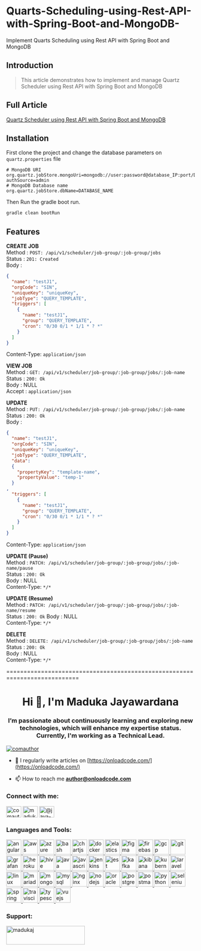 # Quarts-Scheduling-using-Rest-API-with-Spring-Boot-and-MongoDB-
Implement Quarts Scheduling using Rest API with Spring Boot and MongoDB 


## Introduction

> This article demonstrates how to implement and manage Quartz Scheduler using Rest API with Spring Boot and MongoDB


## Full Article
[Quartz Scheduler using Rest API with Spring Boot and MongoDB](https://onloadcode.com/quartz-scheduler-using-rest-api-with-spring-boot-and-mongodb/)


## Installation

First clone the project and change the database parameters on `quartz.properties` file

```properties
# MongoDB URI
org.quartz.jobStore.mongoUri=mongodb://user:password@database_IP:port/DATABASE_NAME?authSource=admin
# MongoDB Database name
org.quartz.jobStore.dbName=DATABASE_NAME
```
Then Run the gradle boot run.
```groovy
gradle clean bootRun
```

## Features
**CREATE JOB**  
Method      : `POST: /api/v1/scheduler/job-group/:job-group/jobs`  
Status      : `201: Created`  
Body        :
```json
{
  "name": "testJ1",
  "orgCode": "SIN",
  "uniqueKey": "uniqueKey",
  "jobType": "QUERY_TEMPLATE",
  "triggers": [
    {
      "name": "testJ1",
      "group": "QUERY_TEMPLATE",
      "cron": "0/30 0/1 * 1/1 * ? *"
    }
  ]
}
```
Content-Type: `application/json`

**VIEW JOB**  
Method      : `GET: /api/v1/scheduler/job-group/:job-group/jobs/:job-name`  
Status      : `200: Ok`  
Body        : NULL  
Accept      : `application/json`

**UPDATE**  
Method      : `PUT: /api/v1/scheduler/job-group/:job-group/jobs/:job-name`  
Status      : `200: Ok`   
Body        :
```json
{
  "name": "testJ1",
  "orgCode": "SIN",
  "uniqueKey": "uniqueKey",
  "jobType": "QUERY_TEMPLATE",
  "data":
  {
    "propertyKey": "template-name",
    "propertyValue": "temp-1"
  }
,
  "triggers": [
    {
      "name": "testJ1",
      "group": "QUERY_TEMPLATE",
      "cron": "0/30 0/1 * 1/1 * ? *"
    }
  ]
}
```
Content-Type: `application/json`

**UPDATE (Pause)**  
Method      : `PATCH: /api/v1/scheduler/job-group/:job-group/jobs/:job-name/pause`  
Status      : `200: Ok`   
Body        : NULL  
Content-Type: `*/*`

**UPDATE (Resume)**  
Method      : `PATCH: /api/v1/scheduler/job-group/:job-group/jobs/:job-name/resume`  
Status      : `200: Ok`
Body        : NULL  
Content-Type: `*/*`

**DELETE**  
Method      : `DELETE: /api/v1/scheduler/job-group/:job-group/jobs/:job-name`  
Status      : `200: Ok`  
Body        : NULL  
Content-Type: `*/*`

===========================================================================
<h1 align="center">Hi 👋, I'm Maduka Jayawardana</h1>
<h3 align="center">I’m passionate about continuously learning and exploring new technologies, which will enhance my expertise status. Currently, I'm working as a Technical Lead.</h3>

<p align="left"> <a href="https://twitter.com/comauthor" target="blank"><img src="https://img.shields.io/twitter/follow/comauthor?logo=twitter&style=for-the-badge" alt="comauthor" /></a> </p>

- 📝 I regularly write articles on [https://onloadcode.com/](https://onloadcode.com/)

- 📫 How to reach me **author@onloadcode.com**

<h3 align="left">Connect with me:</h3>
<p align="left">
<a href="https://twitter.com/comauthor" target="blank"><img align="center" src="https://cdn.jsdelivr.net/npm/simple-icons@3.0.1/icons/twitter.svg" alt="comauthor" height="30" width="40" /></a>
<a href="https://linkedin.com/in/madukaj" target="blank"><img align="center" src="https://cdn.jsdelivr.net/npm/simple-icons@3.0.1/icons/linkedin.svg" alt="madukaj" height="30" width="40" /></a>
<a href="https://medium.com/@jaya-maduka" target="blank"><img align="center" src="https://cdn.jsdelivr.net/npm/simple-icons@3.0.1/icons/medium.svg" alt="@jaya-maduka" height="30" width="40" /></a>
</p>

<h3 align="left">Languages and Tools:</h3>
<p align="left"> <a href="https://angular.io" target="_blank"> <img src="https://devicons.github.io/devicon/devicon.git/icons/angularjs/angularjs-original.svg" alt="angularjs" width="40" height="40"/> </a> <a href="https://aws.amazon.com" target="_blank"> <img src="https://devicons.github.io/devicon/devicon.git/icons/amazonwebservices/amazonwebservices-original-wordmark.svg" alt="aws" width="40" height="40"/> </a> <a href="https://azure.microsoft.com/en-in/" target="_blank"> <img src="https://www.vectorlogo.zone/logos/microsoft_azure/microsoft_azure-icon.svg" alt="azure" width="40" height="40"/> </a> <a href="https://www.gnu.org/software/bash/" target="_blank"> <img src="https://www.vectorlogo.zone/logos/gnu_bash/gnu_bash-icon.svg" alt="bash" width="40" height="40"/> </a> <a href="https://www.chartjs.org" target="_blank"> <img src="https://www.chartjs.org/media/logo-title.svg" alt="chartjs" width="40" height="40"/> </a> <a href="https://www.docker.com/" target="_blank"> <img src="https://devicons.github.io/devicon/devicon.git/icons/docker/docker-original-wordmark.svg" alt="docker" width="40" height="40"/> </a> <a href="https://www.elastic.co" target="_blank"> <img src="https://www.vectorlogo.zone/logos/elastic/elastic-icon.svg" alt="elasticsearch" width="40" height="40"/> </a> <a href="https://www.figma.com/" target="_blank"> <img src="https://www.vectorlogo.zone/logos/figma/figma-icon.svg" alt="figma" width="40" height="40"/> </a> <a href="https://firebase.google.com/" target="_blank"> <img src="https://www.vectorlogo.zone/logos/firebase/firebase-icon.svg" alt="firebase" width="40" height="40"/> </a> <a href="https://cloud.google.com" target="_blank"> <img src="https://www.vectorlogo.zone/logos/google_cloud/google_cloud-icon.svg" alt="gcp" width="40" height="40"/> </a> <a href="https://git-scm.com/" target="_blank"> <img src="https://www.vectorlogo.zone/logos/git-scm/git-scm-icon.svg" alt="git" width="40" height="40"/> </a> <a href="https://grafana.com" target="_blank"> <img src="https://www.vectorlogo.zone/logos/grafana/grafana-icon.svg" alt="grafana" width="40" height="40"/> </a> <a href="https://heroku.com" target="_blank"> <img src="https://www.vectorlogo.zone/logos/heroku/heroku-icon.svg" alt="heroku" width="40" height="40"/> </a> <a href="https://hive.apache.org/" target="_blank"> <img src="https://www.vectorlogo.zone/logos/apache_hive/apache_hive-icon.svg" alt="hive" width="40" height="40"/> </a> <a href="https://www.java.com" target="_blank"> <img src="https://devicons.github.io/devicon/devicon.git/icons/java/java-original-wordmark.svg" alt="java" width="40" height="40"/> </a> <a href="https://developer.mozilla.org/en-US/docs/Web/JavaScript" target="_blank"> <img src="https://devicons.github.io/devicon/devicon.git/icons/javascript/javascript-original.svg" alt="javascript" width="40" height="40"/> </a> <a href="https://www.jenkins.io" target="_blank"> <img src="https://www.vectorlogo.zone/logos/jenkins/jenkins-icon.svg" alt="jenkins" width="40" height="40"/> </a> <a href="https://jestjs.io" target="_blank"> <img src="https://www.vectorlogo.zone/logos/jestjsio/jestjsio-icon.svg" alt="jest" width="40" height="40"/> </a> <a href="https://kafka.apache.org/" target="_blank"> <img src="https://www.vectorlogo.zone/logos/apache_kafka/apache_kafka-icon.svg" alt="kafka" width="40" height="40"/> </a> <a href="https://www.elastic.co/kibana" target="_blank"> <img src="https://www.vectorlogo.zone/logos/elasticco_kibana/elasticco_kibana-icon.svg" alt="kibana" width="40" height="40"/> </a> <a href="https://kubernetes.io" target="_blank"> <img src="https://www.vectorlogo.zone/logos/kubernetes/kubernetes-icon.svg" alt="kubernetes" width="40" height="40"/> </a> <a href="https://laravel.com/" target="_blank"> <img src="https://devicons.github.io/devicon/devicon.git/icons/laravel/laravel-plain-wordmark.svg" alt="laravel" width="40" height="40"/> </a> <a href="https://www.linux.org/" target="_blank"> <img src="https://devicons.github.io/devicon/devicon.git/icons/linux/linux-original.svg" alt="linux" width="40" height="40"/> </a> <a href="https://mariadb.org/" target="_blank"> <img src="https://www.vectorlogo.zone/logos/mariadb/mariadb-icon.svg" alt="mariadb" width="40" height="40"/> </a> <a href="https://www.mongodb.com/" target="_blank"> <img src="https://devicons.github.io/devicon/devicon.git/icons/mongodb/mongodb-original-wordmark.svg" alt="mongodb" width="40" height="40"/> </a> <a href="https://www.mysql.com/" target="_blank"> <img src="https://devicons.github.io/devicon/devicon.git/icons/mysql/mysql-original-wordmark.svg" alt="mysql" width="40" height="40"/> </a> <a href="https://www.nginx.com" target="_blank"> <img src="https://devicons.github.io/devicon/devicon.git/icons/nginx/nginx-original.svg" alt="nginx" width="40" height="40"/> </a> <a href="https://nodejs.org" target="_blank"> <img src="https://devicons.github.io/devicon/devicon.git/icons/nodejs/nodejs-original-wordmark.svg" alt="nodejs" width="40" height="40"/> </a> <a href="https://www.oracle.com/" target="_blank"> <img src="https://devicons.github.io/devicon/devicon.git/icons/oracle/oracle-original.svg" alt="oracle" width="40" height="40"/> </a> <a href="https://www.postgresql.org" target="_blank"> <img src="https://devicons.github.io/devicon/devicon.git/icons/postgresql/postgresql-original-wordmark.svg" alt="postgresql" width="40" height="40"/> </a> <a href="https://postman.com" target="_blank"> <img src="https://www.vectorlogo.zone/logos/getpostman/getpostman-icon.svg" alt="postman" width="40" height="40"/> </a> <a href="https://www.python.org" target="_blank"> <img src="https://devicons.github.io/devicon/devicon.git/icons/python/python-original.svg" alt="python" width="40" height="40"/> </a> <a href="https://www.selenium.dev" target="_blank"> <img src="https://raw.githubusercontent.com/detain/svg-logos/780f25886640cef088af994181646db2f6b1a3f8/svg/selenium-logo.svg" alt="selenium" width="40" height="40"/> </a> <a href="https://spring.io/" target="_blank"> <img src="https://www.vectorlogo.zone/logos/springio/springio-icon.svg" alt="spring" width="40" height="40"/> </a> <a href="https://travis-ci.org" target="_blank"> <img src="https://www.vectorlogo.zone/logos/travis-ci/travis-ci-icon.svg" alt="travisci" width="40" height="40"/> </a> <a href="https://www.typescriptlang.org/" target="_blank"> <img src="https://devicons.github.io/devicon/devicon.git/icons/typescript/typescript-original.svg" alt="typescript" width="40" height="40"/> </a> <a href="https://vuejs.org/" target="_blank"> <img src="https://devicons.github.io/devicon/devicon.git/icons/vuejs/vuejs-original-wordmark.svg" alt="vuejs" width="40" height="40"/> </a> </p>

<h3 align="left">Support:</h3>
<p><a href="https://www.buymeacoffee.com/madukaj"> <img align="left" src="https://cdn.buymeacoffee.com/buttons/v2/default-yellow.png" height="50" width="210" alt="madukaj" /></a></p><br><br>